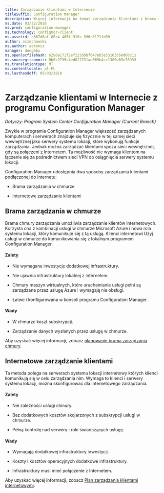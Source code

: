 ```yaml
---
title: Zarządzanie klientami w Internecie
titleSuffix: Configuration Manager
description: Więcej informacji na temat zarządzania klientami z brama zarządzania w chmurze i zarządzania klientami internetowymi w programie Configuration Manager.
ms.date: 03/22/2018
ms.prod: configuration-manager
ms.technology: configmgr-client
ms.assetid: c667d6af-80c4-485f-910c-896c0171fd00
author: aczechowski
ms.author: aaroncz
manager: dougeby
ms.openlocfilehash: 6296a171f2ef225dbbf647eb5e53103650d60c11
ms.sourcegitcommit: 0b0c2735c4ed822731ae069b4cc1380e89e78933
ms.translationtype: MT
ms.contentlocale: pl-PL
ms.lasthandoff: 05/03/2018
---
```

# <a name="manage-clients-on-the-internet-with-configuration-manager"></a>Zarządzanie klientami w Internecie z programu Configuration Manager

*Dotyczy: Program System Center Configuration Manager (Current Branch)*

Zwykle w programie Configuration Manager większość zarządzanych komputerach i serwerach znajduje się fizycznie w tej samej sieci wewnętrznej jako serwery systemu lokacji, które wykonują funkcje zarządzania. Jednak można zarządzać klientami spoza sieci wewnętrznej, gdy są połączeni z Internetem. Ta możliwość nie wymaga klientom na łączenie się za pośrednictwem sieci VPN do osiągnięcia serwery systemu lokacji.

Configuration Manager udostępnia dwa sposoby zarządzania klientami podłączonej do Internetu:

-   Brama zarządzania w chmurze

-   Internetowe zarządzanie klientami


## <a name="cloud-management-gateway"></a>Brama zarządzania w chmurze

Brama chmury zarządzania umożliwia zarządzanie klientów internetowych. Korzysta ona z kombinacji usługi w chmurze Microsoft Azure i nowa rola systemu lokacji, który komunikuje się z tą usługą. Klienci internetowi Użyj usługi w chmurze do komunikowania się z lokalnym programem Configuration Manager.

#### <a name="advantages"></a>Zalety  

-   Nie wymagane inwestycje dodatkowej infrastruktury.  

-   Nie ujawnia infrastruktury lokalnej z Internetem.  

-   Chmury maszyn wirtualnych, które uruchamiania usługi pełni są zarządzane przez usługę Azure i wymagają nie obsługi.  

-   Łatwe i konfigurowana w konsoli programu Configuration Manager.  

#### <a name="disadvantages"></a>Wady  

-   W chmurze koszt subskrypcji.  

-   Zarządzanie danych wysłanych przez usługę w chmurze.  

Aby uzyskać więcej informacji, zobacz [planowanie brama zarządzania chmury](plan-cloud-management-gateway.md).  



## <a name="internet-based-client-management"></a>Internetowe zarządzanie klientami

Ta metoda polega na serwerach systemu lokacji internetowy których klienci komunikują się w celu zarządzania nim. Wymaga to klienci i serwery systemu lokacji, można skonfigurować dla internetowego zarządzania.

#### <a name="advantages"></a>Zalety  

-   Nie zależności usługi chmury.  

-   Bez dodatkowych kosztów skojarzonych z subskrypcji usługi w chmurze.  

-   Pełną kontrolę nad serwery i role świadczących usługę.  

#### <a name="disadvantages"></a>Wady  

-   Wymagają dodatkowej infrastruktury inwestycji.  

-   Koszty i kosztów operacyjnych dodatkowe infrastruktury.  

-   Infrastruktury musi mieć połączenie z Internetem.  

Aby uzyskać więcej informacji, zobacz [Plan zarządzania klientami internetowymi](plan-internet-based-client-management.md).  
